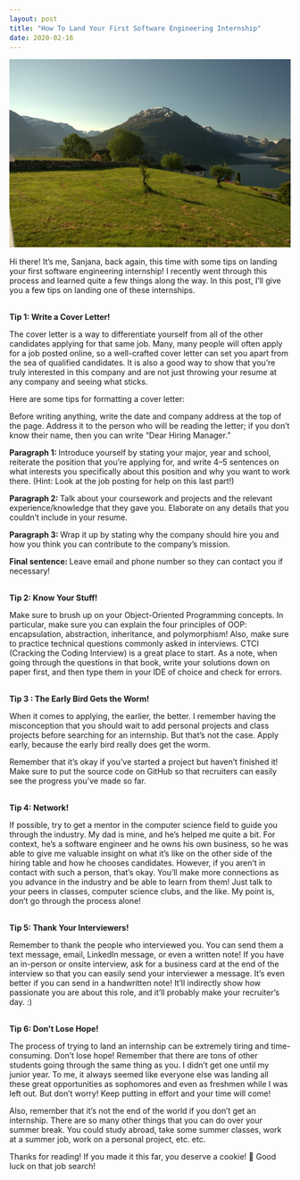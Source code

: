 ```yaml
---
layout: post
title: "How To Land Your First Software Engineering Internship"
date: 2020-02-16
---
```


<img src="/assets/images/hello.jpeg" alt="">

Hi there! It’s me, Sanjana, back again, this time with some tips on landing your first software engineering internship! I recently went through this process and learned quite a few things along the way. In this post, I’ll give you a few tips on landing one of these internships.

<br>
<div class="BlogSize">
  <b> Tip 1: Write a Cover Letter!  </b>
</div>

The cover letter is a way to differentiate yourself from all of the other candidates applying for that same job. Many, many people will often apply for a job posted online, so a well-crafted cover letter can set you apart from the sea of qualified candidates. It is also a good way to show that you’re truly interested in this company and are not just throwing your resume at any company and seeing what sticks.

Here are some tips for formatting a cover letter:

Before writing anything, write the date and company address at the top of the page. Address it to the person who will be reading the letter; if you don’t know their name, then you can write “Dear Hiring Manager.”

<b> Paragraph 1: </b> Introduce yourself by stating your major, year and school, reiterate the position that you’re applying for, and write 4–5 sentences on what interests you specifically about this position and why you want to work there. (Hint: Look at the job posting for help on this last part!) 

<b> Paragraph 2: </b> Talk about your coursework and projects and the relevant experience/knowledge that they gave you. Elaborate on any details that you couldn’t include in your resume.

<b> Paragraph 3: </b> Wrap it up by stating why the company should hire you and how you think you can contribute to the company’s mission.

<b> Final sentence: </b> Leave email and phone number so they can contact you if necessary!

<br>
<div class="BlogSize">
  <b> Tip 2: Know Your Stuff!  </b>
</div>

Make sure to brush up on your Object-Oriented Programming concepts. In particular, make sure you can explain the four principles of OOP: encapsulation, abstraction, inheritance, and polymorphism!
Also, make sure to practice technical questions commonly asked in interviews. CTCI (Cracking the Coding Interview) is a great place to start. As a note, when going through the questions in that book, write your solutions down on paper first, and then type them in your IDE of choice and check for errors.


<br>
<div class="BlogSize">
  <b> Tip 3 : The Early Bird Gets the Worm!  </b>
</div>

When it comes to applying, the earlier, the better. I remember having the misconception that you should wait to add personal projects and class projects before searching for an internship. But that’s not the case. Apply early, because the early bird really does get the worm.

Remember that it’s okay if you’ve started a project but haven’t finished it! Make sure to put the source code on GitHub so that recruiters can easily see the progress you’ve made so far.

<br>
<div class="BlogSize">
  <b> Tip 4: Network!  </b>
</div>

If possible, try to get a mentor in the computer science field to guide you through the industry. My dad is mine, and he’s helped me quite a bit. For context, he’s a software engineer and he owns his own business, so he was able to give me valuable insight on what it’s like on the other side of the hiring table and how he chooses candidates.
However, if you aren’t in contact with such a person, that’s okay. You’ll make more connections as you advance in the industry and be able to learn from them! Just talk to your peers in classes, computer science clubs, and the like. My point is, don’t go through the process alone!

<br>
<div class="BlogSize">
  <b> Tip 5: Thank Your Interviewers!  </b>
</div>

Remember to thank the people who interviewed you. You can send them a text message, email, LinkedIn message, or even a written note!
If you have an in-person or onsite interview, ask for a business card at the end of the interview so that you can easily send your interviewer a message. It’s even better if you can send in a handwritten note! It’ll indirectly show how passionate you are about this role, and it’ll probably make your recruiter’s day. :)


<br>
<div class="BlogSize">
  <b> Tip 6: Don't Lose Hope!  </b>
</div>

The process of trying to land an internship can be extremely tiring and time-consuming. Don’t lose hope! Remember that there are tons of other students going through the same thing as you. I didn’t get one until my junior year. To me, it always seemed like everyone else was landing all these great opportunities as sophomores and even as freshmen while I was left out. But don’t worry! Keep putting in effort and your time will come!

Also, remember that it’s not the end of the world if you don’t get an internship. There are so many other things that you can do over your summer break. You could study abroad, take some summer classes, work at a summer job, work on a personal project, etc. etc.

Thanks for reading! If you made it this far, you deserve a cookie! 🍪 Good luck on that job search!
